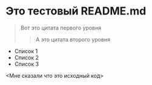 # Это тестовый README.md

> Вот это цитата первого уровня
>> А это цитата второго уровня

* Список 1
* Список 2
* Список 3

<Мне сказали что это исходный код>
